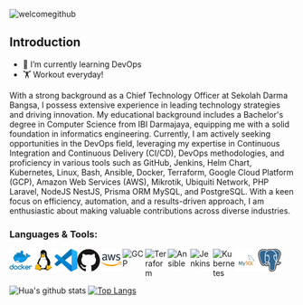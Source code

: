 ![welcomegithub](https://github.com/mdrdani/mdrdani/assets/45899199/2733ee90-ac72-4f5f-a126-c019060933b4)
## Introduction
- 🌱 I’m currently learning  DevOps  
- 🏋️ Workout everyday!
<p>With a strong background as a Chief Technology Officer at Sekolah Darma Bangsa, I possess extensive experience in leading technology strategies and driving innovation. My educational background includes a Bachelor's degree in Computer Science from IBI Darmajaya, equipping me with a solid foundation in informatics engineering. Currently, I am actively seeking opportunities in the DevOps field, leveraging my expertise in Continuous Integration and Continuous Delivery (CI/CD), DevOps methodologies, and proficiency in various tools such as GitHub, Jenkins, Helm Chart, Kubernetes, Linux, Bash, Ansible, Docker, Terraform, Google Cloud Platform (GCP), Amazon Web Services (AWS), Mikrotik, Ubiquiti Network, PHP Laravel, NodeJS NestJS, Prisma ORM MySQL, and PostgreSQL. With a keen focus on efficiency, automation, and a results-driven approach, I am enthusiastic about making valuable contributions across diverse industries.</p>
<h3>Languages & Tools:</h3>
<img align="left" alt="Docker" width="40px" src="https://raw.githubusercontent.com/github/explore/80688e429a7d4ef2fca1e82350fe8e3517d3494d/topics/docker/docker.png" />
<img align="left" alt="Linux" width="40px" src="https://raw.githubusercontent.com/github/explore/80688e429a7d4ef2fca1e82350fe8e3517d3494d/topics/linux/linux.png" />
<img align="left" alt="Visual Studio Code" width="40px" src="https://raw.githubusercontent.com/github/explore/80688e429a7d4ef2fca1e82350fe8e3517d3494d/topics/visual-studio-code/visual-studio-code.png" />
<img align="left" alt="GitHub" width="40px" src="https://raw.githubusercontent.com/github/explore/78df643247d429f6cc873026c0622819ad797942/topics/github/github.png" />
<img align="left" alt="AWS" width="40px" src="https://raw.githubusercontent.com/github/explore/78df643247d429f6cc873026c0622819ad797942/topics/aws/aws.png" />
<img align="left" alt="GCP" width="40px" src="https://github.com/melanieshi0120/melanieshi0120/blob/master/images/GCP_LOG.png" />
<img align="left" alt="Terraform" width="40px" 
src="https://github.com/mdrdani/mdrdani/assets/45899199/c4f68f7e-e1bd-45b6-bb64-0da844aaa7cb" />
<img align="left" alt="Ansible" width="40px" 
  src="https://github.com/mdrdani/mdrdani/assets/45899199/5e5cb4fc-afe0-488a-81c1-f8733962b6f0" />
<img align="left" alt="Jenkins" width="40px" 
  src="https://github.com/mdrdani/mdrdani/assets/45899199/90b3cfde-90b7-4ef1-ac22-c181d236aea1" />
<img align="left" alt="Kubernetes" width="40px" 
  src="https://github.com/mdrdani/mdrdani/assets/45899199/056d5670-481b-4fd8-a528-6211e8d88909" />
<img align="left" alt="MySQL" width="40px" src="https://raw.githubusercontent.com/github/explore/80688e429a7d4ef2fca1e82350fe8e3517d3494d/topics/mysql/mysql.png" />
<img align="left" alt="Postgresql" width="40px" src="https://raw.githubusercontent.com/github/explore/80688e429a7d4ef2fca1e82350fe8e3517d3494d/topics/postgresql/postgresql.png" />
<br>
<br>
<br>

![Hua's github stats](https://github-readme-stats.vercel.app/api?username=mdrdani&show_icons=true&theme=vue-dark)
[![Top Langs](https://github-readme-stats.vercel.app/api/top-langs/?username=mdrdani&layout=donut&theme=vue-dark)](https://github.com/mdrdani/github-readme-stats)

